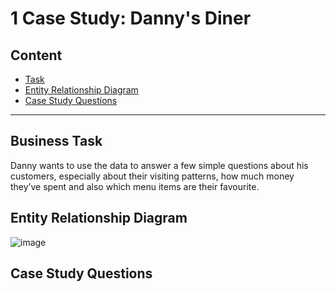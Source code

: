 # 1 Case Study: Danny's Diner

## Content 
- [Task](#business-task)
- [Entity Relationship Diagram](#entity-relationship-diagram)
- [Case Study Questions](#case-study-questions)


***

## Business Task
Danny wants to use the data to answer a few simple questions about his customers, especially about their visiting patterns, how much money they’ve spent and also which menu items are their favourite. 

## Entity Relationship Diagram

![image]()
## Case Study Questions
